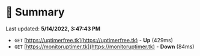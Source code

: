 # 📖 Summary
Last updated: **5/14/2022, 3:47:43 PM**

- `GET` [https://uptimerfree.tk](https://uptimerfree.tk) - **Up** (429ms)
- `GET` [https://monitoruptimer.tk](https://monitoruptimer.tk) - **Down** (84ms)
